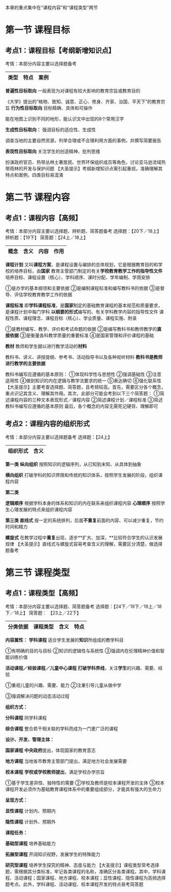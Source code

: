 本章的重点集中在“课程内容”和“课程类型”两节

# 第一节 课程目标

## 考点1：课程目标【考纲新增知识点】

考情：本部分内容主要以选择题备考

| 类型 | 特点 | 案例 |
| ---- | ---- | ---- |

**普遍性目标取向**	一般表现为对课程有较大影响的教育宗旨或教育目的

《大学》提出的“格物、致知、诚意、正心、修身、齐家、治国、平天下”的教育宗旨
**行为性目标取向**	目标精确、具体和可操作

能在地图上识别不同的地形，能认识文中出现的8个常用汉字

**生成性目标取向：** 强调目标的适应性、生成性

调查当地的主要自然资源，列举合理或不合理利用方面的事例，并撰写简要报告

**表现性目标取向**	关注学生的创造精神、批判思维

扮演政府官员、热带丛林土著居民、世界环保组织成员等角色，讨论亚马逊流域热带雨林的开发与保护问题
【大圣提示】考纲新增知识点需引起重视，准确理解其特点和案例，四类目标易混淆

# 第二节 课程内容

## 考点1：课程内容【高频】

考情：本部分内容主要以选择题、辨析题、简答题备考
选择题：【20下／18上】
辨析题：【19下】
简答题：【24上／18上】

| 概念 | 含义 | 内容 | 作用 |
| ---- | ---- | ---- | ---- |

**课程计划**	又叫**课程方案**，是课程设置与编排的总体规划，它是根据教育目的和学校的培养目标，由**国家**
教育主管部门制定的有关**学校教育教学工作的指导性文件**
培养目标、课程设置（核心）、学科顺序、课时分配、学年编制、学周安排

①是办学的基本纲领和主要依据
②是编制课程标准和编写教科书的依据
③是督导、评估学校教育教学工作的依据

**课程标准**	即**学科课程标准**，是**国家**制定的基础教育课程的基本规范和质量要求，是课程计划中每门学科
**以纲要的形式**编写的、有关学科教学内容的指导性文件
课程性质、课程理念、课程目标（核心）、学业质量、课程实施、附录

①是教材编写、教学、评价和考试命题的依据
②是编写教科书和教师教学的**直接依据**
③是衡量各科教学质量的重要标准
④是国家管理和评价课程的基础

**教材** 教师和学生据以进行教学活动的**材料**

教科书、讲义、讲授提纲、参考书、活动指导书以及各种视听材料
**教科书是教师进行教学的主要依据**

教科书编写应遵循的基本原则：
①体现科学性与思想性
②强调基础性
③注意适用性
④做到知识的内在逻辑与教学法要求的统一
⑤表达确切
⑥强化联系性
【大圣提示】主要考查选择题、简答题，且考频较高。首先，需要区分各个概念，重点识记其含义、理解其作用。其次，此部分可能会考到以下三个简答题：
①简述课程内容的三种文本表现形式／课程内容
②简述课程计划／课程标准
③简述教科书编写应遵循的基本原则
最后，各个概念的内容无需死记硬背、理解即可

## 考点2：课程内容的组织形式

考情：本部分内容主要以选择题备考
选择题：【24上】

| 组织形式 | 含义 |
| -------- | ---- |

**第一类**
**纵向组织**  按照知识的逻辑序列，从已知到未知、从具体到抽象

**横向组织**	打破学科的知识界限和传统的知识体系，按照学生发展的阶段，组织课程内容

**第二类**

**逻辑顺序**	根据学科本身的体系和知识的内在联系来组织课程内容
**心理顺序**	按照学生心理发展的特点来组织课程内容

**第三类
直线式**	按一定的系统排列，后面**不重复**前面的内容、可以减少重复，节约时间和精力

**螺旋式**	在教学过程中**重复**出现，逐步**扩大、加深，**比较符合学生的认识发展规律
【大圣提示】直线式与螺旋式容易考查含义的理解，需要区分清楚，做选择题备考

# 第三节 课程类型

## 考点1：课程类型【高频】

考情：本部分内容主要以选择题、简答题备考
选择题：【24下／19下／19上／18下／18上】
简答题：	【23上／22下】

| 分类依据 | 课程类型 | 含义 | 特点 |
| -------- | -------- | ---- | ---- |

**内容属性：**
**学科课程**   适合学生发展的**知识**所组成的教学科目

①有明确的目的与目标
②知识的逻辑性与系统性
③强调内在伦理精神价值和智能训练价值

**活动课程／经验课程／儿童中心课程**  **打破学科界线**，关注**学生**的兴趣、需要、经验

①重视儿童的兴趣、需要、能力
②注重引导儿童从做中学

③强调解决问题的动态活动过程

**组织方式：**

**分科课程**	同学科课程

**综合课程**	整合若干相关联的学科而成为一门更广泛的课程

**设计、开发、管理主体：**	

**国家课程**	**中央政府**提出，体现国家的教育意志

**地方课程**	当地省市教育主管部门提出，满足地方社会发展需要

**校本课程**   **学校或学校教师提出**，满足学校办学宗旨	

①基于学生差异性、独特性的需要
②学校及教师是校本课程开发的主体
③校本课程开发必须作为基础教育课程体系中的重要组成部分，才能具有强大的生命力

**呈现方式：**

**显性课程**	计划内、预期内

**隐性课程**	计划外、预期外

**课程任务：**

**基础型课程**	培养基础能力

**拓展型课程**     开阔知识视野，发展学生的特殊能力

**研究型课程**	培养学生探究的精神、态度与能力
【大圣提示】课程类型常考选择题，需根据其分类标准，牢记各类课程的名称，准确区分各类课程。其中，学科课程、活动课程；国家课程、地方课程、校本课程；显性课程、隐性课程为高频选择题考点。此外，学科课程、活动课程、校本课程开发的特点易考简答题
